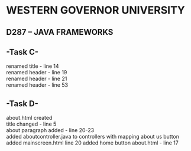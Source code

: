 # WESTERN GOVERNOR UNIVERSITY 
## D287 – JAVA FRAMEWORKS

## -Task C-
renamed title - line 14\
renamed header - line 19\
renamed header - line 21\
renamed header - line 53

## -Task D-
about.html created\
title changed - line 5\
about paragraph added - line 20-23\
added aboutcontroller.java to controllers with mapping
about us button added mainscreen.html line 20
added home button about.html - line 17
